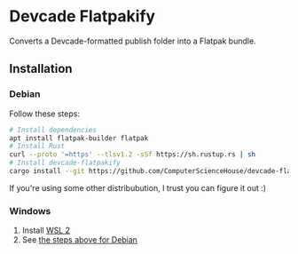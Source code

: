 # Devcade Flatpakify

Converts a Devcade-formatted publish folder into a Flatpak bundle.

## Installation

### Debian

Follow these steps:
```bash
# Install dependencies
apt install flatpak-builder flatpak
# Install Rust
curl --proto '=https' --tlsv1.2 -sSf https://sh.rustup.rs | sh
# Install devcade-flatpakify
cargo install --git https://github.com/ComputerScienceHouse/devcade-flatpakify
```

If you're using some other distribubution, I trust you can figure it out :)

### Windows

1. Install [WSL 2](https://learn.microsoft.com/en-us/windows/wsl/install)
2. See [the steps above for Debian](#Debian)
